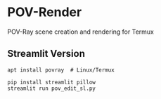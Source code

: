 # POV-Render
POV-Ray scene creation and rendering for Termux


## Streamlit Version

```
apt install povray  # Linux/Termux
```

```
pip install streamlit pillow
streamlit run pov_edit_sl.py
```

